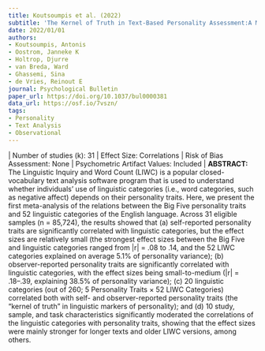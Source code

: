 ```yaml
---
title: Koutsoumpis et al. (2022)
subtitle: 'The Kernel of Truth in Text-Based Personality Assessment:A Meta-Analysis of the Relations Between the Big Five andthe Linguistic Inquiry and Word Count (LIWC)'
date: 2022/01/01
authors:
- Koutsoumpis, Antonis
- Oostrom, Janneke K
- Holtrop, Djurre
- van Breda, Ward
- Ghassemi, Sina
- de Vries, Reinout E
journal: Psychological Bulletin
paper_url: https://doi.org/10.1037/bul0000381
data_url: https://osf.io/7vszn/
tags:
- Personality
- Text Analysis
- Observational
---
```

| Number of studies (k): 31 | Effect Size: Correlations | Risk of Bias Assessment: None | Psychometric Artifact Values: Included | **ABSTRACT:** The Linguistic Inquiry and Word Count (LIWC) is a popular closed-vocabulary text analysis software program that is used to understand whether individuals’ use of linguistic categories (i.e., word categories, such as negative affect) depends on their personality traits. Here, we present the first meta-analysis of the relations between the Big Five personality traits and 52 linguistic categories of the English language. Across 31 eligible samples (n = 85,724), the results showed that (a) self-reported personality traits are significantly correlated with linguistic categories, but the effect sizes are relatively small (the strongest effect sizes between the Big Five and linguistic categories ranged from |r| = .08 to .14, and the 52 LIWC categories explained on average 5.1% of personality variance); (b) observer-reported personality traits are significantly correlated with linguistic categories, with the effect sizes being small-to-medium (|r| = .18–.39, explaining 38.5% of personality variance); (c) 20 linguistic categories (out of 260; 5 Personality Traits × 52 LIWC Categories) correlated both with self- and observer-reported personality traits (the “kernel of truth” in linguistic markers of personality); and (d) 10 study, sample, and task characteristics significantly moderated the correlations of the linguistic categories with personality traits, showing that the effect sizes were mainly stronger for longer texts and older LIWC versions, among others.
